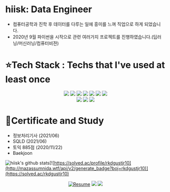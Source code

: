 # hiisk: Data Engineer
- 컴퓨터공학과 진학 후 데이터를 다루는 일에 흥미를 느껴 직업으로 하게 되었습니다.
- 2020년 9월 파이썬을 시작으로 관련 여러가지 프로젝트를 진행하였습니다.(딥러닝/머신러닝/컴퓨터비젼)


# :star:Tech Stack : Techs that I've used at least once


  <div align=center>
  <img src="https://img.shields.io/badge/python-3776AB?style=for-the-badge&logo=python&logoColor=white"> 
  <img src="https://img.shields.io/badge/oracle-F80000?style=for-the-badge&logo=oracle&logoColor=white">
  <img src="https://img.shields.io/badge/mysql-4479A1?style=for-the-badge&logo=mysql&logoColor=white">
  <img src="https://img.shields.io/badge/java-007396?style=for-the-badge&logo=java&logoColor=white"> 
  <img src="https://img.shields.io/badge/html-E34F26?style=for-the-badge&logo=html5&logoColor=white">
  <img src="https://img.shields.io/badge/c-00599C?style=for-the-badge&logo=c%2B%2B&logoColor=white">
  <img src="https://img.shields.io/badge/Android Studio-3DDC84?style=for-the-badge&logo=Android%20Studio&logoColor=white">	
  </div>
  
  
  <div align=center>
	
	
  <img src="https://img.shields.io/badge/github-181717?style=for-the-badge&logo=github&logoColor=white">
  <img src="https://img.shields.io/badge/amazonaws-232F3E?style=for-the-badge&logo=amazonaws&logoColor=white"> 
  <img src="https://img.shields.io/badge/slack-4A154B?style=for-the-badge&logo=slack&logoColor=white"> 
  </div>

# :star2:Certificate and Study
- 정보처리기사 (2021/06)
- SQLD (2021/06)
- 토익 885점 (2020/11/22)
- Baekjoon

![hiisk's github stats](https://github-readme-stats.vercel.app/api?username=hiisk&show_icons=true&theme=tokyonight)[![https://solved.ac/profile/rkdgustjr10](http://mazassumnida.wtf/api/v2/generate_badge?boj=rkdgustjr10)](https://solved.ac/rkdgustjr10)

  <div align=center>
	
  
  [![Resume](https://img.shields.io/badge/Resume-000000?style=flat-square&logo=AwesomeLists&link=https://programmers.co.kr/pr/rkdgustjr10_6484)](https://programmers.co.kr/pr/rkdgustjr10_6484) [<img  src="https://img.shields.io/badge/Blog-000000?style=flat-square&logo=Blogger&logoColor=white"/>](https://hiisk.tistory.com/) <img src="https://img.shields.io/badge/mail-EA4335?style=flat-square&logo=Gmail&logoColor=white"/></a>
  </div>
